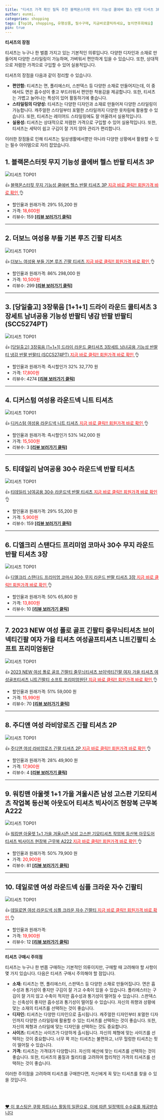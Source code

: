 ```yaml
---
title: "티셔츠 가격 확인 필독 추천 블랙몬스터핏 무지 기능성 쿨에버 헬스 반팔 티셔츠 3P 비교 장점 구매가이드"
author: eunmi.
categories: shopping
tags: [Top10, shopping, 유행상품, 필수구매, 지금바로클릭하세요, 놓치면후회해요]
pin: true
---
```

**티셔츠의 장점**

티셔츠는 누구나 한 벌쯤 가지고 있는 기본적인 의류입니다. 다양한 디자인과 소재로 만들어져 다양한 스타일링이 가능하며, 가벼워서 편안하게 입을 수 있습니다. 또한, 상대적으로 저렴한 가격으로 구입할 수 있어 실용적입니다.

티셔츠의 장점을 다음과 같이 정리할 수 있습니다.

* **편안함:** 티셔츠는 면, 폴리에스터, 스판덱스 등 다양한 소재로 만들어지는데, 이 중에서도 면은 흡수성이 좋고 부드러워서 편안한 착용감을 제공합니다. 또한, 티셔츠는 가볍고 늘어나는 특성이 있어 활동하기에 좋습니다.
* **스타일링의 다양성:** 티셔츠는 다양한 디자인과 소재로 만들어져 다양한 스타일링이 가능합니다. 캐주얼한 스타일부터 포멀한 스타일까지 다양한 옷차림에 활용할 수 있습니다. 또한, 티셔츠는 레이어드 스타일링에도 잘 어울려서 실용적입니다.
* **실용성:** 티셔츠는 상대적으로 저렴한 가격으로 구입할 수 있어 실용적입니다. 또한, 티셔츠는 세탁이 쉽고 구김이 잘 가지 않아 관리가 편리합니다.

이러한 장점들로 인해 티셔츠는 일상생활에서뿐만 아니라 다양한 상황에서 활용할 수 있는 필수 아이템으로 자리 잡았습니다.

   

## 1. 블랙몬스터핏 무지 기능성 쿨에버 헬스 반팔 티셔츠 3P

![티셔츠 TOP01](https://thumbnail10.coupangcdn.com/thumbnails/remote/230x230ex/image/vendor_inventory/6e98/a2a006b54f595255d15b877f7ea986dec978b02e3ceb4102633eea890a92.jpg)


👍 [블랙몬스터핏 무지 기능성 쿨에버 헬스 반팔 티셔츠 3P <font color=red> 지금 바로 클릭!! 회원가격 바로 확인 </font> ](https://link.coupang.com/re/AFFSDP?lptag=AF3617701&subid=GithubCoopas&pageKey=6321766904&traceid=V0-153&itemId=13179192855&vendorItemId=80437800746) 👌 


- 할인율과 원래가격: 29%  55,200   원
- 가격: <span style='color:red'>18,600원</span>
- 리뷰수: 159  [**[리뷰 보러가기 클릭]**](https://link.coupang.com/re/AFFSDP?lptag=AF3617701&subid=GithubCoopas&pageKey=6321766904&traceid=V0-153&itemId=13179192855&vendorItemId=80437800746)

---


   

## 2. 더보느 여성용 부들 기본 루즈 긴팔 티셔츠

![티셔츠 TOP01](https://thumbnail7.coupangcdn.com/thumbnails/remote/230x230ex/image/rs_quotation_api/bij7o6j5/624f174dda4d4a478bcbc827f3c533d3.jpg)


👍 [더보느 여성용 부들 기본 루즈 긴팔 티셔츠 <font color=red> 지금 바로 클릭!! 회원가격 바로 확인 </font> ](https://link.coupang.com/re/AFFSDP?lptag=AF3617701&subid=GithubCoopas&pageKey=6388769697&traceid=V0-153&itemId=13608842565&vendorItemId=80861866355) 👌 


- 할인율과 원래가격: 86%  298,000   원
- 가격: <span style='color:red'>10,500원</span>
- 리뷰수: 299  [**[리뷰 보러가기 클릭]**](https://link.coupang.com/re/AFFSDP?lptag=AF3617701&subid=GithubCoopas&pageKey=6388769697&traceid=V0-153&itemId=13608842565&vendorItemId=80861866355)

---


   

## 3. [당일출고] 3장묶음 [1+1+1] 드라이 라운드 쿨티셔츠 3장세트 남녀공용 기능성 반팔티 냉감 반팔 반팔티 (SCC5274PT)

![티셔츠 TOP01](https://thumbnail8.coupangcdn.com/thumbnails/remote/230x230ex/image/vendor_inventory/4014/c6bd7d0f4d38700aa45f483235583a6ff4fed63887b6b6a17abb4509de07.jpg)


👍 [[당일출고] 3장묶음 [1+1+1] 드라이 라운드 쿨티셔츠 3장세트 남녀공용 기능성 반팔티 냉감 반팔 반팔티 (SCC5274PT) <font color=red> 지금 바로 클릭!! 회원가격 바로 확인 </font> ](https://link.coupang.com/re/AFFSDP?lptag=AF3617701&subid=GithubCoopas&pageKey=6400569264&traceid=V0-153&itemId=13683177333&vendorItemId=80934883228) 👌 


- 할인율과 원래가격: 즉시할인가 32%  32,770   원
- 가격: <span style='color:red'>17,800원</span>
- 리뷰수: 4274  [**[리뷰 보러가기 클릭]**](https://link.coupang.com/re/AFFSDP?lptag=AF3617701&subid=GithubCoopas&pageKey=6400569264&traceid=V0-153&itemId=13683177333&vendorItemId=80934883228)

---


   

## 4. 디커스텀 여성용 라운드넥 니트 티셔츠

![티셔츠 TOP01](https://thumbnail10.coupangcdn.com/thumbnails/remote/230x230ex/image/vendor_inventory/b594/4d48e6dd76fe19e528ebbd93f8be945174fddc7302c82026832157969820.jpg)


👍 [디커스텀 여성용 라운드넥 니트 티셔츠 <font color=red> 지금 바로 클릭!! 회원가격 바로 확인 </font> ](https://link.coupang.com/re/AFFSDP?lptag=AF3617701&subid=GithubCoopas&pageKey=6758328914&traceid=V0-153&itemId=15831023923&vendorItemId=83042692326) 👌 


- 할인율과 원래가격: 즉시할인가 53%  142,000   원
- 가격: <span style='color:red'>15,500원</span>
- 리뷰수: 3  [**[리뷰 보러가기 클릭]**](https://link.coupang.com/re/AFFSDP?lptag=AF3617701&subid=GithubCoopas&pageKey=6758328914&traceid=V0-153&itemId=15831023923&vendorItemId=83042692326)

---


   

## 5. 티데일리 남여공용 30수 라운드넥 반팔 티셔츠

![티셔츠 TOP01](https://thumbnail6.coupangcdn.com/thumbnails/remote/230x230ex/image/vendor_inventory/images/2017/10/06/10/0/2b0a0a45-98f2-419a-83aa-b205894240fe.jpg)


👍 [티데일리 남여공용 30수 라운드넥 반팔 티셔츠 <font color=red> 지금 바로 클릭!! 회원가격 바로 확인 </font> ](https://link.coupang.com/re/AFFSDP?lptag=AF3617701&subid=GithubCoopas&pageKey=31898885&traceid=V0-153&itemId=120213018&vendorItemId=3243270998) 👌 


- 할인율과 원래가격: 29%  55,200   원
- 가격: <span style='color:red'>5,900원</span>
- 리뷰수: 159  [**[리뷰 보러가기 클릭]**](https://link.coupang.com/re/AFFSDP?lptag=AF3617701&subid=GithubCoopas&pageKey=31898885&traceid=V0-153&itemId=120213018&vendorItemId=3243270998)

---


   

## 6. 디엘크리 스탠다드 프리미엄 코마사 30수 무지 라운드 반팔 티셔츠 3장

![티셔츠 TOP01](https://thumbnail7.coupangcdn.com/thumbnails/remote/230x230ex/image/retail/images/3663234342427263-29d7d253-e247-4ac7-b1dd-37f6e99fe9ce.jpg)


👍 [디엘크리 스탠다드 프리미엄 코마사 30수 무지 라운드 반팔 티셔츠 3장 <font color=red> 지금 바로 클릭!! 회원가격 바로 확인 </font> ](https://link.coupang.com/re/AFFSDP?lptag=AF3617701&subid=GithubCoopas&pageKey=5071745407&traceid=V0-153&itemId=5047869934&vendorItemId=72357561687) 👌 


- 할인율과 원래가격: 50%  65,800   원
- 가격: <span style='color:red'>13,800원</span>
- 리뷰수: 10  [**[리뷰 보러가기 클릭]**](https://link.coupang.com/re/AFFSDP?lptag=AF3617701&subid=GithubCoopas&pageKey=5071745407&traceid=V0-153&itemId=5047869934&vendorItemId=72357561687)

---


   

## 7. 2023 NEW 여성 폴로 골프 긴팔티 줄무늬티셔츠 브이넥티긴팔 여자 가을 티셔츠 여성골프티셔츠 니트긴팔티 소프트 프리미엄원단

![티셔츠 TOP01](https://thumbnail6.coupangcdn.com/thumbnails/remote/230x230ex/image/vendor_inventory/dda1/44a3231a544659c42fdd31830ebceb9c8979691602e5291826611a81f384.jpg)


👍 [2023 NEW 여성 폴로 골프 긴팔티 줄무늬티셔츠 브이넥티긴팔 여자 가을 티셔츠 여성골프티셔츠 니트긴팔티 소프트 프리미엄원단 <font color=red> 지금 바로 클릭!! 회원가격 바로 확인 </font> ](https://link.coupang.com/re/AFFSDP?lptag=AF3617701&subid=GithubCoopas&pageKey=7538915579&traceid=V0-153&itemId=19813171318&vendorItemId=87017853509) 👌 


- 할인율과 원래가격: 51%  59,000   원
- 가격: <span style='color:red'>15,990원</span>
- 리뷰수: 70  [**[리뷰 보러가기 클릭]**](https://link.coupang.com/re/AFFSDP?lptag=AF3617701&subid=GithubCoopas&pageKey=7538915579&traceid=V0-153&itemId=19813171318&vendorItemId=87017853509)

---


   

## 8. 주디앤 여성 라비앙로즈 긴팔 티셔츠 2P

![티셔츠 TOP01](https://thumbnail9.coupangcdn.com/thumbnails/remote/230x230ex/image/vendor_inventory/d4f9/82fa70ecd79fc89d386bce215ab1a5ba71bd6444045c9173de60eb8abb9a.jpg)


👍 [주디앤 여성 라비앙로즈 긴팔 티셔츠 2P <font color=red> 지금 바로 클릭!! 회원가격 바로 확인 </font> ](https://link.coupang.com/re/AFFSDP?lptag=AF3617701&subid=GithubCoopas&pageKey=7195897845&traceid=V0-153&itemId=18178017330&vendorItemId=85330343407) 👌 


- 할인율과 원래가격: 28%  49,900   원
- 가격: <span style='color:red'>17,900원</span>
- 리뷰수: 4  [**[리뷰 보러가기 클릭]**](https://link.coupang.com/re/AFFSDP?lptag=AF3617701&subid=GithubCoopas&pageKey=7195897845&traceid=V0-153&itemId=18178017330&vendorItemId=85330343407)

---


   

## 9. 워킹맨 아울렛 1+1 가을 겨울시즌 남성 고스판 기모티셔츠 작업복 등산복 아웃도어 티셔츠 빅사이즈 현장복 근무복 A222

![티셔츠 TOP01](https://thumbnail8.coupangcdn.com/thumbnails/remote/230x230ex/image/vendor_inventory/1aea/15d63d7ace1adf2d3e5f4ea8a371c857c1c6c79b4b100170864abad8ef6c.jpg)


👍 [워킹맨 아울렛 1+1 가을 겨울시즌 남성 고스판 기모티셔츠 작업복 등산복 아웃도어 티셔츠 빅사이즈 현장복 근무복 A222 <font color=red> 지금 바로 클릭!! 회원가격 바로 확인 </font> ](https://link.coupang.com/re/AFFSDP?lptag=AF3617701&subid=GithubCoopas&pageKey=7614522798&traceid=V0-153&itemId=20174363909&vendorItemId=76985347622) 👌 


- 할인율과 원래가격: 50%  79,900   원
- 가격: <span style='color:red'>20,900원</span>
- 리뷰수: 81  [**[리뷰 보러가기 클릭]**](https://link.coupang.com/re/AFFSDP?lptag=AF3617701&subid=GithubCoopas&pageKey=7614522798&traceid=V0-153&itemId=20174363909&vendorItemId=76985347622)

---


   

## 10. 데일로엔 여성 라운드넥 심플 크라운 자수 긴팔티

![티셔츠 TOP01](https://thumbnail10.coupangcdn.com/thumbnails/remote/230x230ex/image/vendor_inventory/5583/0ee1323da9ffbb617612ccbc0397e5f9209d6e30c08ee89ec67554e9e222.jpg)


👍 [데일로엔 여성 라운드넥 심플 크라운 자수 긴팔티 <font color=red> 지금 바로 클릭!! 회원가격 바로 확인 </font> ](https://link.coupang.com/re/AFFSDP?lptag=AF3617701&subid=GithubCoopas&pageKey=7537215141&traceid=V0-153&itemId=19804759984&vendorItemId=86907034972) 👌 


- 할인율과 원래가격: 
- 가격: <span style='color:red'>19,900원</span>
- 리뷰수: 12  [**[리뷰 보러가기 클릭]**](https://link.coupang.com/re/AFFSDP?lptag=AF3617701&subid=GithubCoopas&pageKey=7537215141&traceid=V0-153&itemId=19804759984&vendorItemId=86907034972)

---
**티셔츠 구매시 주의점**

티셔츠는 누구나 한 번쯤 구매하는 기본적인 의류이지만, 구매할 때 고려해야 할 사항이 몇 가지 있습니다. 다음은 티셔츠 구매시 주의해야 할 점입니다.

* **소재:** 티셔츠는 면, 폴리에스터, 스판덱스 등 다양한 소재로 만들어집니다. 면은 흡수성과 통기성이 좋지만 구김이 잘 가고 수축이 있을 수 있습니다. 폴리에스터는 구김이 잘 가지 않고 수축이 적지만 흡수성과 통기성이 떨어질 수 있습니다. 스판덱스는 신축성이 좋지만 흡수성과 통기성이 떨어질 수 있습니다. 자신의 취향과 상황에 맞는 소재의 티셔츠를 선택하는 것이 좋습니다.
* **디자인:** 티셔츠는 다양한 디자인으로 출시됩니다. 캐주얼한 디자인부터 포멀한 디자인까지 다양한 스타일링에 활용할 수 있는 티셔츠를 선택하는 것이 좋습니다. 또한, 자신의 체형과 스타일에 맞는 디자인을 선택하는 것도 중요합니다.
* **사이즈:** 티셔츠는 사이즈가 다양하게 출시됩니다. 자신의 체형에 맞는 사이즈를 선택하는 것이 중요합니다. 너무 꽉 끼는 티셔츠는 불편하고, 너무 헐렁한 티셔츠는 핏이 떨어질 수 있습니다.
* **가격:** 티셔츠는 가격대가 다양합니다. 자신의 예산에 맞는 티셔츠를 선택하는 것이 좋습니다. 또한, 티셔츠의 품질과 퀄리티를 고려하여 합리적인 가격의 티셔츠를 선택하는 것이 좋습니다.

이러한 주의점을 고려하여 티셔츠를 구매한다면, 자신에게 꼭 맞는 티셔츠를 찾을 수 있을 것입니다.<br><br><br><br><br> [ ❤  이 포스팅은 쿠팡 파트너스 활동의 일환으로, 이에 따른 일정액의 수수료를 제공받습니다](https://link.coupang.com/a/bcEFyh)